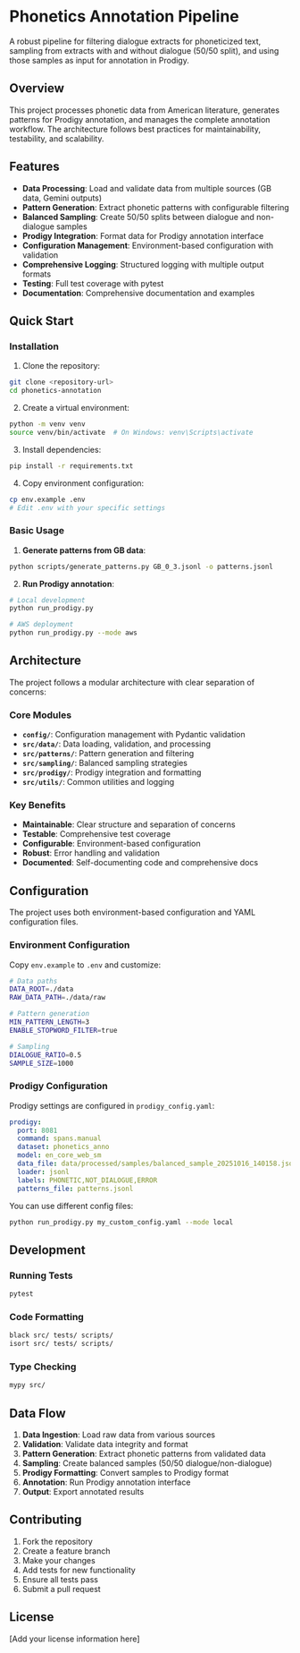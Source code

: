 # Phonetics Annotation Pipeline

A robust pipeline for filtering dialogue extracts for phoneticized text, sampling from extracts with and without dialogue (50/50 split), and using those samples as input for annotation in Prodigy.

## Overview

This project processes phonetic data from American literature, generates patterns for Prodigy annotation, and manages the complete annotation workflow. The architecture follows best practices for maintainability, testability, and scalability.

## Features

- **Data Processing**: Load and validate data from multiple sources (GB data, Gemini outputs)
- **Pattern Generation**: Extract phonetic patterns with configurable filtering
- **Balanced Sampling**: Create 50/50 splits between dialogue and non-dialogue samples
- **Prodigy Integration**: Format data for Prodigy annotation interface
- **Configuration Management**: Environment-based configuration with validation
- **Comprehensive Logging**: Structured logging with multiple output formats
- **Testing**: Full test coverage with pytest
- **Documentation**: Comprehensive documentation and examples

## Quick Start

### Installation

1. Clone the repository:
```bash
git clone <repository-url>
cd phonetics-annotation
```

2. Create a virtual environment:
```bash
python -m venv venv
source venv/bin/activate  # On Windows: venv\Scripts\activate
```

3. Install dependencies:
```bash
pip install -r requirements.txt
```

4. Copy environment configuration:
```bash
cp env.example .env
# Edit .env with your specific settings
```

### Basic Usage

1. **Generate patterns from GB data**:
```bash
python scripts/generate_patterns.py GB_0_3.jsonl -o patterns.jsonl
```

2. **Run Prodigy annotation**:
```bash
# Local development
python run_prodigy.py

# AWS deployment
python run_prodigy.py --mode aws
```

## Architecture

The project follows a modular architecture with clear separation of concerns:

### Core Modules

- **`config/`**: Configuration management with Pydantic validation
- **`src/data/`**: Data loading, validation, and processing
- **`src/patterns/`**: Pattern generation and filtering
- **`src/sampling/`**: Balanced sampling strategies
- **`src/prodigy/`**: Prodigy integration and formatting
- **`src/utils/`**: Common utilities and logging

### Key Benefits

- **Maintainable**: Clear structure and separation of concerns
- **Testable**: Comprehensive test coverage
- **Configurable**: Environment-based configuration
- **Robust**: Error handling and validation
- **Documented**: Self-documenting code and comprehensive docs

## Configuration

The project uses both environment-based configuration and YAML configuration files.

### Environment Configuration
Copy `env.example` to `.env` and customize:

```bash
# Data paths
DATA_ROOT=./data
RAW_DATA_PATH=./data/raw

# Pattern generation
MIN_PATTERN_LENGTH=3
ENABLE_STOPWORD_FILTER=true

# Sampling
DIALOGUE_RATIO=0.5
SAMPLE_SIZE=1000
```

### Prodigy Configuration
Prodigy settings are configured in `prodigy_config.yaml`:

```yaml
prodigy:
  port: 8081
  command: spans.manual
  dataset: phonetics_anno
  model: en_core_web_sm
  data_file: data/processed/samples/balanced_sample_20251016_140158.jsonl
  loader: jsonl
  labels: PHONETIC,NOT_DIALOGUE,ERROR
  patterns_file: patterns.jsonl
```

You can use different config files:
```bash
python run_prodigy.py my_custom_config.yaml --mode local
```

## Development

### Running Tests

```bash
pytest
```

### Code Formatting

```bash
black src/ tests/ scripts/
isort src/ tests/ scripts/
```

### Type Checking

```bash
mypy src/
```

## Data Flow

1. **Data Ingestion**: Load raw data from various sources
2. **Validation**: Validate data integrity and format
3. **Pattern Generation**: Extract phonetic patterns from validated data
4. **Sampling**: Create balanced samples (50/50 dialogue/non-dialogue)
5. **Prodigy Formatting**: Convert samples to Prodigy format
6. **Annotation**: Run Prodigy annotation interface
7. **Output**: Export annotated results

## Contributing

1. Fork the repository
2. Create a feature branch
3. Make your changes
4. Add tests for new functionality
5. Ensure all tests pass
6. Submit a pull request

## License

[Add your license information here]
